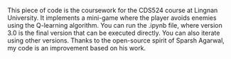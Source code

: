This piece of code is the coursework for the CDS524 course at Lingnan University. It implements a mini-game where the player avoids enemies using the Q-learning algorithm. You can run the .ipynb file, where version 3.0 is the final version that can be executed directly. You can also iterate using other versions. Thanks to the open-source spirit of Sparsh Agarwal, my code is an improvement based on his work.